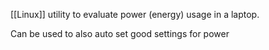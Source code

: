 [[Linux]] utility to evaluate power (energy) usage in a laptop.

Can be used to also auto set good settings for power